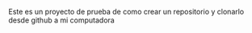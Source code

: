 Este es un proyecto de prueba de como crear un repositorio y clonarlo desde github a mi computadora

